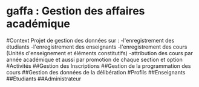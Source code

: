 # gaffa : Gestion des affaires académique
#Context
Projet de gestion des données sur :
-l'enregistrement des étudiants
-l'enregistrement des enseignants
-l'enregistrement des cours (Unités d'enseignement et éléments constitutifs)
-attribution des cours par année académique et aussi par promotion de chaque section et option
#Activités
##Gestion des Inscriptions
##Gestion de la programmation des cours
##Gestion des données de la délibération 
#Profils
##Enseignants
##Etudiants
##Administrateur
